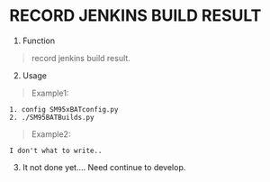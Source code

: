 # RECORD JENKINS BUILD RESULT

1. Function
> record jenkins build result.

2. Usage
> Example1:

~~~
1. config SM95xBATconfig.py 
2. ./SM95BATBuilds.py
~~~
> Example2:
~~~
I don't what to write.. 
~~~

3. It not done yet.... Need continue to develop.